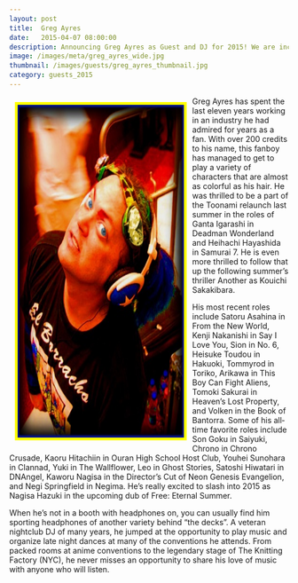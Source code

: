 ```yaml
---
layout: post
title:  Greg Ayres
date:   2015-04-07 08:00:00
description: Announcing Greg Ayres as Guest and DJ for 2015! We are incredibly excited to announce guest and talented DJ Greg Ayres who has over 200 credits to his name! 
image: /images/meta/greg_ayres_wide.jpg
thumbnail: /images/guests/greg_ayres_thumbnail.jpg
category: guests_2015
---
```




<a name="GregAyres"></a>
<a href="/images/guests/greg_ayres.jpg" data-lightbox="guests"><img class="img-responsive" src="/images/guests/greg_ayres.jpg" alt="Greg Ayres" width="300" height="600" style="border:5px solid yellow; float:left; margin:10px;"></a>

<p>Greg Ayres ​has spent the last eleven years working in an industry he had admired for years as a fan. With over 200 credits to his name, this fan­boy has managed to get to play a variety of characters that are almost as colorful as his hair. He was thrilled to be a part of the Toonami re­launch last summer in the roles of Ganta Igarashi in Deadman Wonderland and Heihachi Hayashida in Samurai 7. He is even more thrilled to follow that up the following summer’s thriller Another as Kouichi Sakakibara.</p>

<p>His most recent roles include Satoru Asahina in From the New World, Kenji Nakanishi in Say I Love You, Sion in No. 6, Heisuke Toudou in Hakuoki, Tommyrod in Toriko, Arikawa in This Boy Can Fight Aliens, Tomoki Sakurai in Heaven’s Lost Property, and Volken in the Book of Bantorra. Some of his all­time favorite roles include Son Goku in Saiyuki, Chrono in Chrono Crusade, Kaoru Hitachiin in Ouran High School Host Club, Youhei Sunohara in Clannad, Yuki in The Wallflower, Leo in Ghost Stories, Satoshi Hiwatari in DNAngel, Kaworu Nagisa in the Director’s Cut of Neon Genesis Evangelion, and Negi Springfield in Negima. He’s really excited to slash into 2015 as Nagisa Hazuki in the upcoming dub of Free: Eternal Summer.</p>

<p>When he’s not in a booth with headphones on, you can usually find him sporting headphones of another variety behind “the decks”. A veteran nightclub DJ of many years, he jumped at the opportunity to play music and organize late night dances at many of the conventions he attends. From packed rooms at anime conventions to the legendary stage of The Knitting Factory (NYC), he never misses an opportunity to share his love of music with anyone who will listen.</p>

